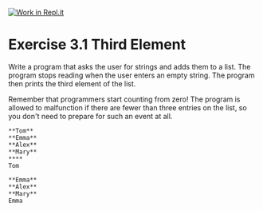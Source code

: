 [![Work in Repl.it](https://classroom.github.com/assets/work-in-replit-14baed9a392b3a25080506f3b7b6d57f295ec2978f6f33ec97e36a161684cbe9.svg)](https://classroom.github.com/online_ide?assignment_repo_id=5375030&assignment_repo_type=AssignmentRepo)
# Exercise 3.1 Third Element

Write a program that asks the user for strings and adds them to a list. The program stops reading when the user enters an empty string. The program then prints the third element of the list.

Remember that programmers start counting from zero! The program is allowed to malfunction if there are fewer than three entries on the list, so you don't need to prepare for such an event at all.

```plaintext
**Tom**
**Emma**
**Alex**
**Mary**
****
Tom
```

```plaintext
**Emma**
**Alex**
**Mary**
Emma
```
